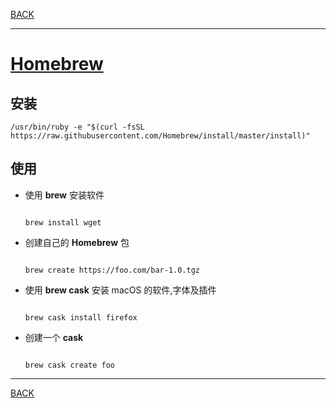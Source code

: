 [BACK](README.md)

---
# [Homebrew](https://docs.brew.sh/)

## 安装

```shell
/usr/bin/ruby -e "$(curl -fsSL https://raw.githubusercontent.com/Homebrew/install/master/install)"
```

## 使用

* 使用 **brew** 安装软件

    ```shell script
  
    brew install wget
  
    ```

* 创建自己的 **Homebrew** 包

    ```shell script
  
    brew create https://foo.com/bar-1.0.tgz

    ```

* 使用 **brew cask** 安装 macOS 的软件,字体及插件

    ```shell script
  
    brew cask install firefox

    ```

* 创建一个 **cask**

    ```shell script
  
    brew cask create foo

    ```

---
[BACK](README.md)
